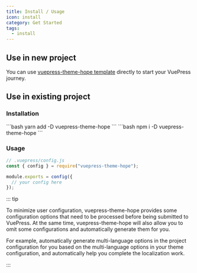 ```yaml
---
title: Install / Usage
icon: install
category: Get Started
tags:
  - install
---
```


## Use in new project

You can use [vuepress-theme-hope template](https://github.com/vuepress-theme-hope/vuepress-theme-hope-template) directly to start your VuePress journey.

## Use in existing project

### Installation

<CodeGroup>
<CodeGroupItem title="yarn">
```bash
yarn add -D vuepress-theme-hope
```
</CodeGroupItem>

<CodeGroupItem title="npm">
```bash
npm i -D vuepress-theme-hope
```
</CodeGroupItem>
</CodeGroup>

### Usage

```js
// .vuepress/config.js
const { config } = require("vuepress-theme-hope");

module.exports = config({
  // your config here
});
```

::: tip

To minimize user configuration, vuepress-theme-hope provides some configuration options that need to be processed before being submitted to VuePress. At the same time, vuepress-theme-hope will also allow you to omit some configurations and automatically generate them for you.

For example, automatically generate multi-language options in the project configuration for you based on the multi-language options in your theme configuration, and automatically help you complete the localization work.

:::
